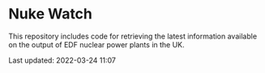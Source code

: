 # Nuke Watch

This repository includes code for retrieving the latest information available on the output of EDF nuclear power plants in the UK.

Last updated: 2022-03-24 11:07